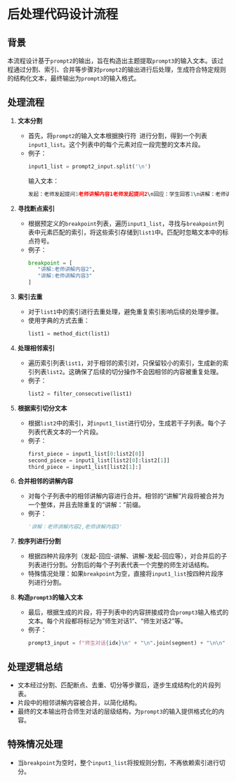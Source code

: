 
# 后处理代码设计流程

## 背景
本流程设计基于`prompt2`的输出，旨在构造出主题提取`prompt3`的输入文本。该过程通过分割、索引、合并等步骤对`prompt2`的输出进行后处理，生成符合特定规则的结构化文本，最终输出为`prompt3`的输入格式。

## 处理流程

1. **文本分割**
   - 首先，将`prompt2`的输入文本根据换行符`
`进行分割，得到一个列表`input1_list`。这个列表中的每个元素对应一段完整的文本片段。
   - 例子：
     ```python
     input1_list = prompt2_input.split('\n')
     ```
     输入文本：
     ```python
     发起：老师发起提问1老师讲解内容1老师发起提问2\n回应：学生回答1\n讲解：老师讲解内容2\n讲解：老师讲解内容3\n发起：老师发起提问3老师发起提问4\n回应：学生回答2\n讲解：老师讲解内容4\n讲解：老师讲解内容5
     ```

2. **寻找断点索引**
   - 根据预定义的`breakpoint`列表，遍历`input1_list`，寻找与`breakpoint`列表中元素匹配的索引，将这些索引存储到`list1`中。匹配时忽略文本中的标点符号。
   - 例子：
     ```python
     breakpoint = [
        "讲解:老师讲解内容2",
        "讲解:老师讲解内容3"
     ]
     ```

3. **索引去重**
   - 对于`list1`中的索引进行去重处理，避免重复索引影响后续的处理步骤。
   - 使用字典的方式去重：
     ```python
     list1 = method_dict(list1)
     ```

4. **处理相邻索引**
   - 遍历索引列表`list1`，对于相邻的索引对，只保留较小的索引，生成新的索引列表`list2`。这确保了后续的切分操作不会因相邻的内容被重复处理。
   - 例子：
     ```python
     list2 = filter_consecutive(list1)
     ```

5. **根据索引切分文本**
   - 根据`list2`中的索引，对`input1_list`进行切分，生成若干子列表。每个子列表代表文本的一个片段。
   - 例子：
     ```python
     first_piece = input1_list[0:list2[0]] 
     second_piece = input1_list[list2[0]:list2[1]] 
     third_piece = input1_list[list2[1]:]
     ```

6. **合并相邻的讲解内容**
   - 对每个子列表中的相邻讲解内容进行合并。相邻的“讲解”片段将被合并为一个整体，并且去除重复的“讲解：”前缀。
   - 例子：
     ```python
     '讲解：老师讲解内容2,老师讲解内容3'
     ```

7. **按序列进行分割**
   - 根据四种片段序列（发起-回应-讲解、讲解-发起-回应等），对合并后的子列表进行分割。分割后的每个子列表代表一个完整的师生对话结构。
   - 特殊情况处理：如果`breakpoint`为空，直接将`input1_list`按四种片段序列进行分割。

8. **构造`prompt3`的输入文本**
   - 最后，根据生成的片段，将子列表中的内容拼接成符合`prompt3`输入格式的文本。每个片段都将标记为“师生对话1”、“师生对话2”等。
   - 例子：
     ```python
     prompt3_input = f"师生对话{idx}\n" + "\n".join(segment) + "\n\n"
     ```

## 处理逻辑总结

- 文本经过分割、匹配断点、去重、切分等步骤后，逐步生成结构化的片段列表。
- 片段中的相邻讲解内容被合并，以简化结构。
- 最终的文本输出符合师生对话的层级结构，为`prompt3`的输入提供格式化的内容。

## 特殊情况处理
- 当`breakpoint`为空时，整个`input1_list`将按规则分割，不再依赖索引进行切分。
